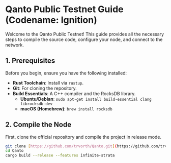 # Qanto Public Testnet Guide (Codename: Ignition)

Welcome to the Qanto Public Testnet! This guide provides all the necessary steps to compile the source code, configure your node, and connect to the network.

## 1. Prerequisites

Before you begin, ensure you have the following installed:

* **Rust Toolchain**: Install via `rustup`.
* **Git**: For cloning the repository.
* **Build Essentials**: A C++ compiler and the RocksDB library.
    * **Ubuntu/Debian**: `sudo apt-get install build-essential clang librocksdb-dev`
    * **macOS (Homebrew)**: `brew install rocksdb`

## 2. Compile the Node

First, clone the official repository and compile the project in release mode.

```bash
git clone [https://github.com/trvorth/Qanto.git](https://github.com/trvorth/Qanto.git)
cd Qanto
cargo build --release --features infinite-strata
